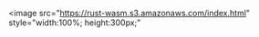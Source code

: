 <!-- ![](https://pbs.twimg.com/profile_banners/79905213/1552963099/1500x500) -->


<image
  src="https://rust-wasm.s3.amazonaws.com/index.html"
  style="width:100%; height:300px;"
></image>

